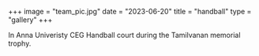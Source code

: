 +++
image = "team_pic.jpg"
date = "2023-06-20"
title = "handball"
type = "gallery"
+++

In Anna Univeristy CEG Handball court during the Tamilvanan memorial trophy.
